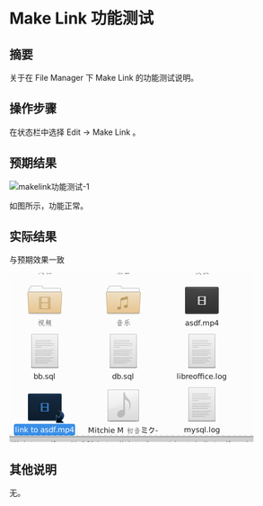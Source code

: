 # Make Link 功能测试

## 摘要

关于在 File Manager 下 Make Link 的功能测试说明。

## 操作步骤

在状态栏中选择 Edit ->  Make Link 。

## 预期结果

![makelink功能测试-1](./img/makelink功能测试-1.png)

如图所示，功能正常。

## 实际结果

与预期效果一致

![makelink功能测试-2](./img/makelink功能测试-2.png)

## 其他说明

无。
